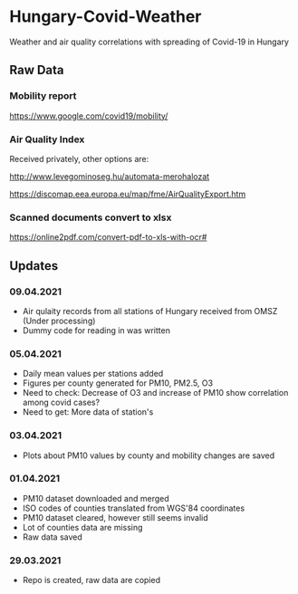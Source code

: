 # Hungary-Covid-Weather
 Weather and air quality correlations with spreading of Covid-19 in Hungary

## Raw Data

### Mobility report
https://www.google.com/covid19/mobility/

### Air Quality Index
Received privately, other options are:

http://www.levegominoseg.hu/automata-merohalozat

https://discomap.eea.europa.eu/map/fme/AirQualityExport.htm

### Scanned documents convert to xlsx

https://online2pdf.com/convert-pdf-to-xls-with-ocr#

## Updates

### 09.04.2021

- Air qulaity records from all stations of Hungary received from OMSZ (Under processing)
- Dummy code for reading in was written

### 05.04.2021

- Daily mean values per stations added
- Figures per county generated for PM10, PM2.5, O3
- Need to check: Decrease of O3 and increase of PM10 show correlation among covid cases? 
- Need to get: More data of station's
 
### 03.04.2021

- Plots about PM10 values by county and mobility changes are saved

### 01.04.2021

- PM10 dataset downloaded and merged
- ISO codes of counties translated from WGS'84 coordinates
- PM10 dataset cleared, however still seems invalid
- Lot of counties data are missing
- Raw data saved

### 29.03.2021
- Repo is created, raw data are copied


